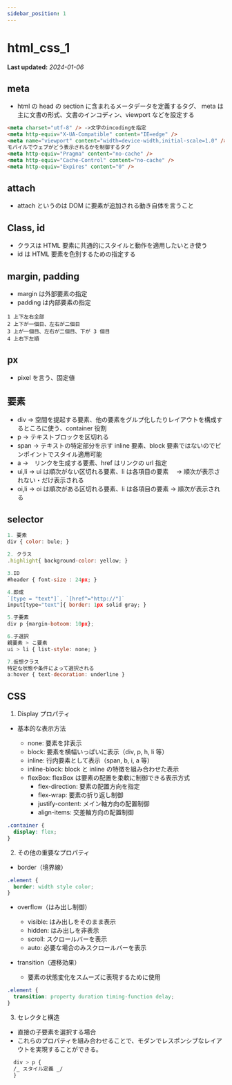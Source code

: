 ```yaml
---
sidebar_position: 1
---
```


# html_css_1

**Last updated:** _2024-01-06_

## meta

- html の head の section に含まれるメータデータを定義するタグ、
  meta は主に文書の形式、文書のインコディン、viewport などを設定する

```html
<meta charset="utf-8" /> ->文字のincodingを指定
<meta http-equiv="X-UA-Compatible" content="IE=edge" />
<meta name="viewport" content="width=device-width,initial-scale=1.0" /> ->
モバイルでウェブがどう表示されるかを制御するタグ
<meta http-equiv="Pragma" content="no-cache" />
<meta http-equiv="Cache-Control" content="no-cache" />
<meta http-equiv="Expires" content="0" />
```

## attach

- attach というのは DOM に要素が追加される動き自体を言うこと

## Class, id

- クラスは HTML 要素に共通的にスタイルと動作を適用したいとき使う
- id は HTML 要素を色別するための指定する

## margin, padding

- margin は外部要素の指定
- padding は内部要素の指定

```
1 上下左右全部
2 上下が一個目、左右が二個目
3 上が一個目、左右が二個目、下が 3 個目
4 上右下左順
```

## px

- pixel を言う、固定値

## 要素

- div -> 空間を提起する要素、他の要素をグルプ化したりレイアウトを構成するところに使う、container 役割
- p -> テキストブロックを区切れる
- span -> テキストの特定部分を示す inline 要素、block 要素ではないのでピンポイントでスタイル適用可能
- a ->　リンクを生成する要素、href はリンクの url 指定
- ui,li -> ui は順次がない区切れる要素、li は各項目の要素　 → 順次が表示されない・だけ表示される
- oi,li -> oi は順次がある区切れる要素、li は各項目の要素 → 順次が表示される

## selector

```javascript
1. 要素
div { color: bule; }

2. クラス
.highlight{ background-color: yellow; }

3.ID
#header { font-size : 24px; }

4.即成
`[type = "text"]`, `[href^="http://"]`
input[type="text"]{ border: 1px solid gray; }

5.子要素
div p {margin-botoom: 10px};

6.子選択
親要素 > こ要素
ui > li { list-style: none; }

7.仮想クラス
特定な状態や条件によって選択される
a:hover { text-decoration: underline }
```

## CSS

1. Display プロパティ

- 基本的な表示方法

  - none: 要素を非表示
  - block: 要素を横幅いっぱいに表示（div, p, h, li 等）
  - inline: 行内要素として表示（span, b, i, a 等）
  - inline-block: block と inline の特徴を組み合わせた表示
  - flexBox: flexBox は要素の配置を柔軟に制御できる表示方式
    - flex-direction: 要素の配置方向を指定
    - flex-wrap: 要素の折り返し制御
    - justify-content: メイン軸方向の配置制御
    - align-items: 交差軸方向の配置制御

```css
.container {
  display: flex;
}
```

2. その他の重要なプロパティ

- border（境界線）

```css
.element {
  border: width style color;
}
```

- overflow（はみ出し制御）

  - visible: はみ出しをそのまま表示
  - hidden: はみ出しを非表示
  - scroll: スクロールバーを表示
  - auto: 必要な場合のみスクロールバーを表示

- transition（遷移効果）
  - 要素の状態変化をスムーズに表現するために使用

```css
.element {
  transition: property duration timing-function delay;
}
```

3. セレクタと構造

- 直接の子要素を選択する場合
- これらのプロパティを組み合わせることで、モダンでレスポンシブなレイアウトを実現することができる。

```css
  div > p {
  /_ スタイル定義 _/
  }
```
